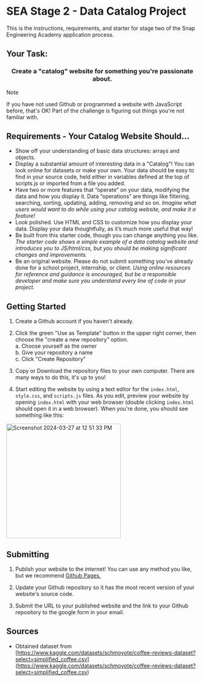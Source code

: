 # SEA Stage 2 - Data Catalog Project

This is the instructions, requirements, and starter for stage two of the Snap Engineering Academy application process.

## Your Task:

<h3 align="center">Create a "catalog" website for something you're passionate about.</h1>

> [!NOTE]
> If you have not used Github or programmed a website with JavaScript before, that's OK! Part of the challenge is figuring out things you're not familiar with.  

## Requirements - Your Catalog Website Should...

 - Show off your understanding of basic data structures: arrays and objects.  
 - Display a substantial amount of interesting data in a "Catalog"! You can look online for datasets or make your own. Your data should be easy to find in your source code, held either in variables defined at the top of scripts.js or imported from a file you added.  
 - Have two or more features that “operate” on your data, modifying the data and how you display it. Data “operations” are things like filtering, searching, sorting, updating, adding, removing and so on. *Imagine what users would want to do while using your catalog website, and make it a feature!*  
 - Look polished. Use HTML and CSS to customize how you display your data. Display your data thoughtfully, as it’s much more useful that way!  
 - Be built from this starter code, though you can change anything you like. *The starter code shows a simple example of a data catalog website and introduces you to JS/html/css, but you should be making significant changes and improvements.*  
 - Be an original website. Please do not submit something you’ve already done for a school project, internship, or client. *Using online resources for reference and guidance is encouraged, but be a responsible developer and make sure you understand every line of code in your project.*


## Getting Started

1. Create a Github account if you haven't already.

2. Click the green "Use as Template" button in the upper right corner, then choose the "create a new repository" option.  
  a. Choose yourself as the owner  
  b. Give your repository a name  
  c. Click "Create Repository"  

3. Copy or Download the repository files to your own computer. There are many ways to do this, it's up to you!

4. Start editing the website by using a text editor for the `index.html`, `style.css`, and `scripts.js` files. As you edit, preview your website by opening `index.html` with your web browser (double clicking `index.html` should open it in a web browser). When you're done, you should see something like this:

<img height="300" alt="Screenshot 2024-03-27 at 12 51 33 PM" src="https://github.com/Snap-Engineering-Academy-2023/rn_lab1/assets/7607483/fdd57236-50fe-48ca-956d-d9b4b12db038">

## Submitting

1. Publish your website to the internet! You can use any method you like, but we recommend [Github Pages.](https://docs.github.com/en/pages/getting-started-with-github-pages/creating-a-github-pages-site#creating-your-site)

2. Update your Github repository so it has the most recent version of your website's source code.

3. Submit the URL to your published website and the link to your Github repository to the google form in your email.

## Sources
- Obtained dataset from [https://www.kaggle.com/datasets/schmoyote/coffee-reviews-dataset?select=simplified_coffee.csv] (https://www.kaggle.com/datasets/schmoyote/coffee-reviews-dataset?select=simplified_coffee.csv)

